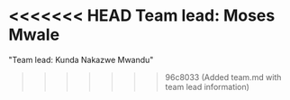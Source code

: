 <<<<<<< HEAD
Team lead: Moses Mwale
=======
"Team lead: Kunda Nakazwe Mwandu" 
>>>>>>> 96c8033 (Added team.md with team lead information)
